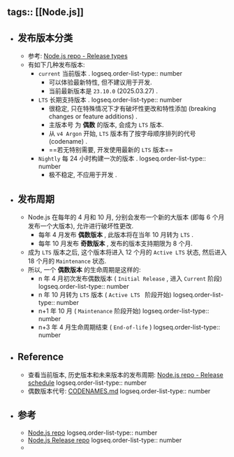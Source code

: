 tags:: [[Node.js]]
---

- ## 发布版本分类
	- 参考: [Node.js repo - Release types](https://github.com/nodejs/node/tree/v22.14.0?tab=readme-ov-file#release-types)
	- 有如下几种发布版本:
		- `current` 当前版本 .
		  logseq.order-list-type:: number
			- 可以体验最新特性, 但不建议用于开发.
			- 当前最新版本是 `23.10.0` (2025.03.27) .
		- `LTS` 长期支持版本 .
		  logseq.order-list-type:: number
			- 很稳定, 只在特殊情况下才有破坏性更改和特性添加 (breaking changes or feature additions) .
			- 主版本号 为 **偶数** 的版本, 会成为 `LTS` 版本.
			- 从 `v4 Argon` 开始, `LTS` 版本有了按字母顺序排列的代号 (codename) .
			- ==若无特别需要, 开发使用最新的 `LTS` 版本==
		- `Nightly` 每 24 小时构建一次的版本 .
		  logseq.order-list-type:: number
			- 极不稳定, 不应用于开发 .
- ## 发布周期
	- Node.js 在每年的 4 月和 10 月, 分别会发布一个新的大版本 (即每 6 个月发布一个大版本), 允许进行破坏性更改.
		- 每年 4 月发布 **偶数版本** , 此版本将在当年 10 月转为 `LTS` .
		- 每年 10 月发布 **奇数版本** , 发布的版本支持期限为 8 个月.
	- 成为 `LTS` 版本之后, 这个版本将进入 12 个月的  `Active LTS` 状态, 然后进入 18 个月的 `Maintenance` 状态.
	- 所以, 一个 **偶数版本** 的生命周期是这样的:
		- n 年 4 月初次发布偶数版本 ( `Initial Release` , 进入 `Current` 阶段)
		  logseq.order-list-type:: number
		- n 年 10 月转为 `LTS` 版本 ( `Active LTS ` 阶段开始)
		  logseq.order-list-type:: number
		- n+1 年 10 月 ( `Maintenance` 阶段开始)
		  logseq.order-list-type:: number
		- n+3 年 4 月生命周期结束 ( `End-of-life` )
		  logseq.order-list-type:: number
- ## Reference
	- 查看当前版本, 历史版本和未来版本的发布周期: [Node.js repo - Release schedule](https://github.com/nodejs/Release#readme)
	  logseq.order-list-type:: number
	- 偶数版本代号: [CODENAMES.md](https://github.com/nodejs/Release/blob/main/CODENAMES.md)
	  logseq.order-list-type:: number
- ## 参考
	- [Node.js repo](https://github.com/nodejs/node/tree/v22.14.0?tab=readme-ov-file)
	  logseq.order-list-type:: number
	- [Node.js Release repo](https://github.com/nodejs/Release)
	  logseq.order-list-type:: number
	-
